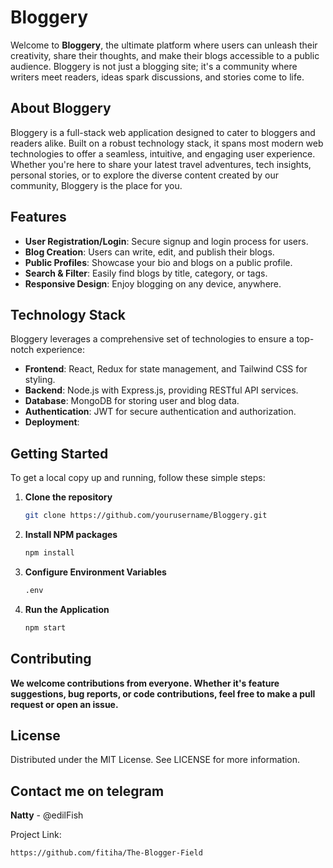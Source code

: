 # Bloggery

Welcome to **Bloggery**, the ultimate platform where users can unleash their creativity, share their thoughts, and make their blogs accessible to a public audience. Bloggery is not just a blogging site; it's a community where writers meet readers, ideas spark discussions, and stories come to life.

## About Bloggery

Bloggery is a full-stack web application designed to cater to bloggers and readers alike. Built on a robust technology stack, it spans most modern web technologies to offer a seamless, intuitive, and engaging user experience. Whether you're here to share your latest travel adventures, tech insights, personal stories, or to explore the diverse content created by our community, Bloggery is the place for you.

## Features

- **User Registration/Login**: Secure signup and login process for users.
- **Blog Creation**: Users can write, edit, and publish their blogs.
- **Public Profiles**: Showcase your bio and blogs on a public profile.
- **Search & Filter**: Easily find blogs by title, category, or tags.
- **Responsive Design**: Enjoy blogging on any device, anywhere.

## Technology Stack

Bloggery leverages a comprehensive set of technologies to ensure a top-notch experience:

- **Frontend**: React, Redux for state management, and Tailwind CSS for styling.
- **Backend**: Node.js with Express.js, providing RESTful API services.
- **Database**: MongoDB for storing user and blog data.
- **Authentication**: JWT for secure authentication and authorization.
- **Deployment**: 

## Getting Started

To get a local copy up and running, follow these simple steps:

1. **Clone the repository**
   ```sh
   git clone https://github.com/yourusername/Bloggery.git

2. **Install NPM packages**
   ```sh
   npm install
   
3. **Configure Environment Variables**
   ```sh
   .env

4. **Run the Application**
   ```sh
   npm start


## Contributing
**We welcome contributions from everyone. Whether it's feature suggestions, bug reports, or code contributions, feel free to make a pull request or open an issue.**

## License
Distributed under the MIT License. See LICENSE for more information.

## Contact me on telegram
**Natty** - @edilFish

Project Link: 
```sh
https://github.com/fitiha/The-Blogger-Field
